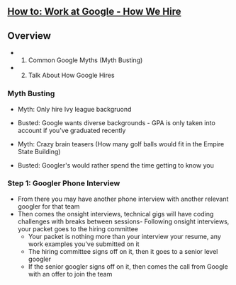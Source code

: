 [How to: Work at Google - How We Hire](https://www.youtube.com/watch?v=k-baHBzWe4k&t=94s)
--

## Overview
- 1. Common Google Myths (Myth Busting)
- 2. Talk About How Google Hires


### Myth Busting
- Myth: Only hire Ivy league backgruond
- Busted: Google wants diverse backgrounds - GPA is only taken into account if you've graduated recently

- Myth: Crazy brain teasers (How many golf balls would fit in the Empire State Building)
- Busted: Googler's would rather spend the time getting to know you

### Step 1: Googler Phone Interview
- From there you may have another phone interview with another relevant googler for that team
- Then comes the onsight interviews, technical gigs will have coding challenges with breaks between sessions- Following onsight interviews, your packet goes to the hiring committee
  - Your packet is nothing more than your interview your resume, any work examples you've submitted on it
  - The hiring committee signs off on it, then it goes to a senior level googler
  - If the senior googler signs off on it, then comes the call from Google with an offer to join the team 



